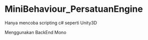 # MiniBehaviour_PersatuanEngine
Hanya mencoba scripting c# seperti Unity3D

Menggunakan BackEnd Mono
